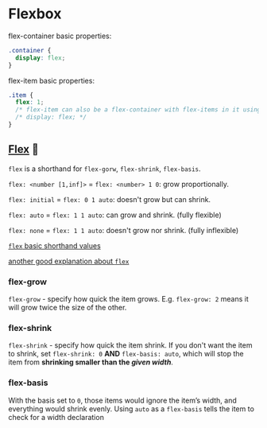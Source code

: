 # Flexbox
flex-container basic properties:
```css
.container {
  display: flex; 
}
```

flex-item basic properties:
```css
.item {
  flex: 1;
  /* flex-item can also be a flex-container with flex-items in it using the below code*/
  /* display: flex; */
}
```
## [Flex](https://www.theodinproject.com/lessons/foundations-growing-and-shrinking) :link:
`flex` is a shorthand for `flex-gorw`, `flex-shrink`, `flex-basis`. 

`flex: <number [1,inf]>` = `flex: <number> 1 0`: grow proportionally.

`flex: initial` = `flex: 0 1 auto`: doesn't grow but can shrink.

`flex: auto` = `flex: 1 1 auto`: can grow and shrink. (fully flexible)

`flex: none` = `flex: 1 1 auto`: doesn't grow nor shrink. (fully inflexible)



[`flex` basic shorthand values](https://www.w3.org/TR/css-flexbox-1/#flex-common)

[another good explanation about `flex`](https://developer.mozilla.org/en-US/docs/Web/CSS/flex)

### flex-grow
`flex-grow` - specify how quick the item grows. E.g. `flex-grow: 2` means it will grow twice the size of the other.

### flex-shrink
`flex-shrink` - specify how quick the item shrink. If you don't want the item to shrink, set `flex-shrink: 0` <b>AND</b> `flex-basis: auto`, which will stop the item from <b> shrinking smaller than the <i>given width</i></b>.

### flex-basis
With the basis set to `0`, those items would ignore the item’s width, and everything would shrink evenly. Using `auto` as a `flex-basis` tells the item to check for a width declaration
